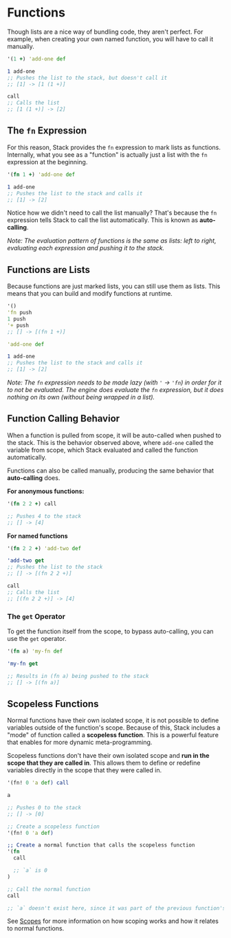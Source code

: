 # Functions

Though lists are a nice way of bundling code, they aren't perfect. For example, when creating your own named function, you will have to call it manually.

```clojure
'(1 +) 'add-one def

1 add-one
;; Pushes the list to the stack, but doesn't call it
;; [1] -> [1 (1 +)]

call
;; Calls the list
;; [1 (1 +)] -> [2]
```

## The `fn` Expression

For this reason, Stack provides the `fn` expression to mark lists as functions. Internally, what you see as a "function" is actually just a list with the `fn` expression at the beginning.

```clojure
'(fn 1 +) 'add-one def

1 add-one
;; Pushes the list to the stack and calls it
;; [1] -> [2]
```

Notice how we didn't need to call the list manually? That's because the `fn` expression tells Stack to call the list automatically. This is known as **auto-calling**.

*Note: The evaluation pattern of functions is the same as lists: left to right, evaluating each expression and pushing it to the stack.*

## Functions are Lists

Because functions are just marked lists, you can still use them as lists. This means that you can build and modify functions at runtime.

```clojure
'()
'fn push
1 push
'+ push
;; [] -> [(fn 1 +)]

'add-one def

1 add-one
;; Pushes the list to the stack and calls it
;; [1] -> [2]
```

<!-- TODO: explain how the `fn` symbol will inherit the scope from your function. A solution for macros is to bring in a `(fn)` instead of building it yourself -->

*Note: The `fn` expression needs to be made lazy (with `'` -> `'fn`) in order for it to not be evaluated. The engine does evaluate the `fn` expression, but it does nothing on its own (without being wrapped in a list).*

## Function Calling Behavior

When a function is pulled from scope, it will be auto-called when pushed to the stack. This is the behavior observed above, where `add-one` called the variable from scope, which Stack evaluated and called the function automatically.

Functions can also be called manually, producing the same behavior that **auto-calling** does.

**For anonymous functions:**
```clojure
'(fn 2 2 +) call

;; Pushes 4 to the stack
;; [] -> [4]
```

**For named functions**
```clojure
'(fn 2 2 +) 'add-two def

'add-two get
;; Pushes the list to the stack
;; [] -> [(fn 2 2 +)]

call
;; Calls the list
;; [(fn 2 2 +)] -> [4]
```

### The `get` Operator

To get the function itself from the scope, to bypass auto-calling, you can use the `get` operator.

```clojure
'(fn a) 'my-fn def

'my-fn get

;; Results in (fn a) being pushed to the stack
;; [] -> [(fn a)]
```

## Scopeless Functions

Normal functions have their own isolated scope, it is not possible to define variables outside of the function's scope. Because of this, Stack includes a "mode" of function called a **scopeless function**. This is a powerful feature that enables for more dynamic meta-programming.

Scopeless functions don't have their own isolated scope and **run in the scope that they are called in**. This allows them to define or redefine variables directly in the scope that they were called in.

```clojure
'(fn! 0 'a def) call

a

;; Pushes 0 to the stack
;; [] -> [0]
```

```clojure
;; Create a scopeless function
'(fn! 0 'a def)

;; Create a normal function that calls the scopeless function
'(fn
  call

  ;; `a` is 0
)

;; Call the normal function
call

;; `a` doesn't exist here, since it was part of the previous function's scope
```

See [Scopes](../introduction/scopes) for more information on how scoping works and how it relates to normal functions.
